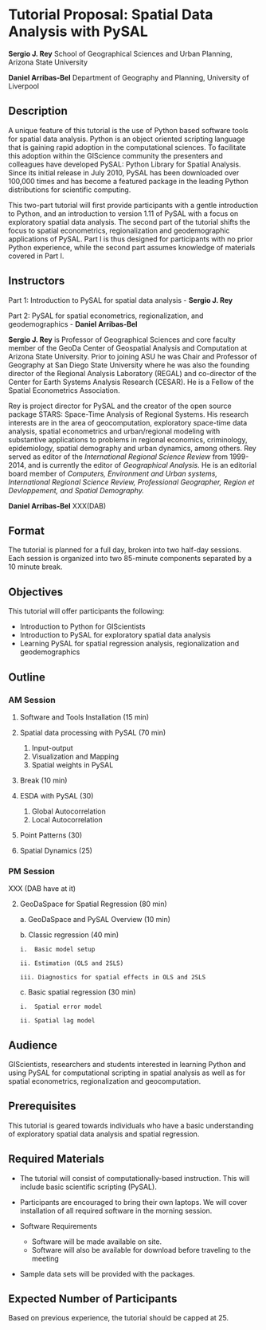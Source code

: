 # Tutorial Proposal: Spatial Data Analysis with  PySAL

**Sergio J. Rey**  School of Geographical Sciences and Urban Planning, Arizona State University

**Daniel Arribas-Bel** Department of Geography and Planning, University of Liverpool



## Description

A unique feature of this tutorial is the use of Python based software tools for
spatial data analysis. Python is an object oriented scripting language that is
gaining rapid adoption in the computational sciences.  To facilitate this
adoption within the GIScience community the presenters and colleagues have developed PySAL:
Python Library for Spatial Analysis. Since its initial release in July 2010,
PySAL has been downloaded over 100,000 times and has become a featured package
in the leading Python distributions for scientific computing.


This two-part tutorial will first provide participants with a gentle
introduction to Python, and an introduction to version 1.11 of PySAL with a
focus on  exploratory spatial data analysis.  The second part of the tutorial
shifts the focus to spatial econometrics, regionalization and geodemographic
applications of PySAL.  Part I is thus designed for participants with no prior
Python experience, while the second part assumes knowledge of materials covered
in Part I.

## Instructors

Part 1: Introduction to PySAL for spatial data analysis - **Sergio J. Rey**

Part 2: PySAL for spatial econometrics, regionalization, and geodemographics - **Daniel Arribas-Bel**

**Sergio J. Rey** is Professor of Geographical Sciences and core faculty member
of the GeoDa Center of Geospatial Analysis and Computation at Arizona State
University. Prior to joining ASU he was Chair and Professor of Geography at San
Diego State University where he was also the founding director of the Regional
Analysis Laboratory (REGAL) and co-director of the Center for Earth Systems
Analysis Research (CESAR).  He is a Fellow of the Spatial Econometrics
Association.

Rey is project director for PySAL and the creator of the open source package
STARS: Space-Time Analysis of Regional Systems. His research interests are in
the area of geocomputation, exploratory space-time data analysis, spatial
econometrics and urban/regional modeling with substantive applications to
problems in regional economics, criminology, epidemiology, spatial demography
and urban dynamics, among others. Rey served as editor of the *International
Regional Science Review* from 1999-2014, and is currently the editor of
*Geographical Analysis*. He  is an editorial board member of *Computers,
Environment and Urban systems,  International Regional Science Review,
Professional Geographer, Region et Devloppement, and Spatial Demography.*

**Daniel Arribas-Bel**  XXX(DAB)




## Format

The tutorial is planned for a full day, broken into two half-day
sessions. Each session is organized into two 85-minute components
separated by a 10 minute break.

## Objectives

This tutorial will offer participants the following:

-   Introduction to Python for GIScientists
-   Introduction to PySAL for exploratory spatial data analysis
-   Learning PySAL for spatial regression analysis, regionalization and geodemographics

## Outline

### AM Session

1. Software and Tools Installation (15 min)

2. Spatial data processing with PySAL (70 min)
 
   1. Input-output
   2. Visualization and Mapping
   3. Spatial weights in PySAL

4. Break (10 min)

4. ESDA with PySAL (30)

   1. Global Autocorrelation
   2. Local Autocorrelation

5. Point Patterns (30)

6. Spatial Dynamics (25)

### PM Session

XXX (DAB have at it)


2.  GeoDaSpace for Spatial Regression (80 min)

    a.  GeoDaSpace and PySAL Overview (10 min)

    b.  Classic regression (40 min)

        i.  Basic model setup

        ii. Estimation (OLS and 2SLS)

        iii. Diagnostics for spatial effects in OLS and 2SLS

    c.  Basic spatial regression (30 min)

        i.  Spatial error model

        ii. Spatial lag model

## Audience

GIScientists, researchers and students interested
in learning Python and using PySAL for computational scripting in
spatial analysis as well as for spatial econometrics, regionalization and geocomputation.

## Prerequisites

This tutorial is geared towards individuals who have a basic
understanding of exploratory spatial data analysis and spatial
regression.

## Required Materials

-   The tutorial will consist of computationally-based instruction. This
    will include basic scientific scripting (PySAL).

-   Participants are encouraged to bring their own laptops. We will
    cover installation of all required software in the morning session.


-   Software Requirements

    -   Software will be made available on site.
    -   Software will also be available for download before traveling to the meeting


-   Sample data sets will be provided with the packages.

## Expected Number of Participants

Based on previous experience, the tutorial should be capped at 25.
